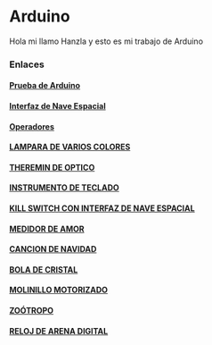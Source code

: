 # Arduino

Hola mi llamo Hanzla y esto es mi trabajo de Arduino


### Enlaces

#### [Prueba de Arduino](https://github.com/Hanzla55/Arduino/blob/main/Primera%20prueba.md#protoboard)
#### [Interfaz de Nave Espacial](https://github.com/Hanzla55/Arduino/blob/main/INTERFAZ%20DE%20NAVE%20ESPACIAL.md)
#### [Operadores](https://github.com/Hanzla55/Arduino/blob/main/OPERADORES.md)
#### [LAMPARA DE VARIOS COLORES](https://github.com/Hanzla55/Arduino/blob/main/LAMAPARA%20VARIOS%20COLORES.md)
#### [THEREMIN DE OPTICO](https://github.com/Hanzla55/Arduino/blob/main/THEREMIN%20DE%20%C3%93PTICO.md)
#### [INSTRUMENTO DE TECLADO](https://github.com/Hanzla55/Arduino/blob/main/INSTRUMENTO%20DE%20TECLADO.md)
#### [KILL SWITCH CON INTERFAZ DE NAVE ESPACIAL](https://github.com/Hanzla55/Arduino/blob/main/KILL%20SWITCH%20CON%20INTERFAZ%20DE%20NAVE%20ESPACIAL.md)
#### [MEDIDOR DE AMOR](https://github.com/Hanzla55/Arduino/blob/main/MEDIDOR%20DE%20AMOR.md)
#### [CANCION DE NAVIDAD](https://github.com/Hanzla55/Arduino/blob/main/Cancion%20Navidad.md)
#### [BOLA DE CRISTAL](https://github.com/Hanzla55/Arduino/blob/main/Bola%20de%20Cristal.md)
#### [MOLINILLO MOTORIZADO](https://github.com/Hanzla55/Arduino/blob/main/Molinillo%20Motorizado.md)
#### [ZOÓTROPO](https://github.com/Hanzla55/Arduino/blob/main/Zo%C3%B3tropo.Md)
#### [RELOJ DE ARENA DIGITAL](https://github.com/Hanzla55/Arduino/blob/main/Reloj%20de%20Arena%20Digital.md)
